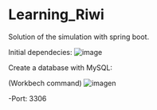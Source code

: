 # Learning_Riwi
Solution of the simulation with spring boot.

Initial dependecies:
![image](https://github.com/AntonyMRuiz/Learning_Riwi/assets/147773928/3564e5b2-bc9a-49ee-a0a7-4b702d124e76)

Create a database with MySQL:

  (Workbech command)
![imagen](https://github.com/AntonyMRuiz/Learning_Riwi/assets/147773928/5dd0bc93-3d1e-4ace-a063-0d166c64ddb2)

  -Port: 3306
